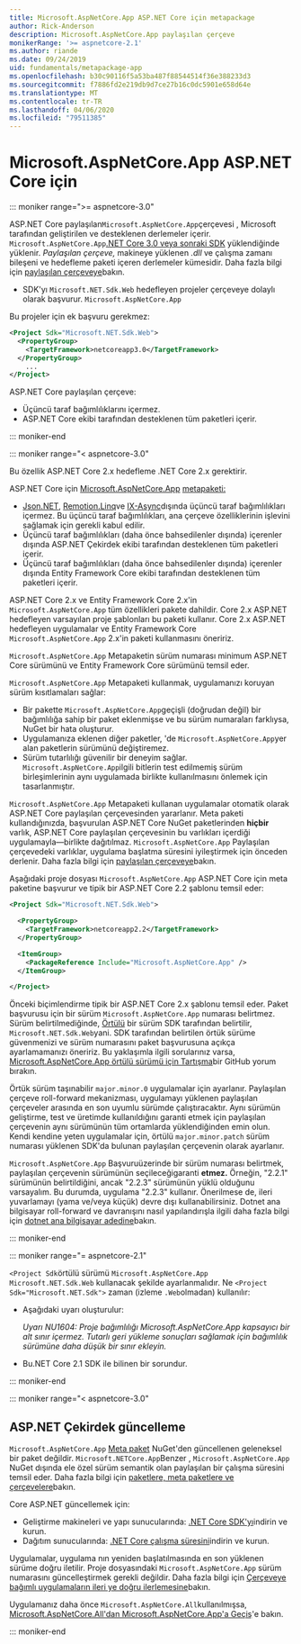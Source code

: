 ```yaml
---
title: Microsoft.AspNetCore.App ASP.NET Core için metapackage
author: Rick-Anderson
description: Microsoft.AspNetCore.App paylaşılan çerçeve
monikerRange: '>= aspnetcore-2.1'
ms.author: riande
ms.date: 09/24/2019
uid: fundamentals/metapackage-app
ms.openlocfilehash: b30c90116f5a53ba487f88544514f36e388233d3
ms.sourcegitcommit: f7886fd2e219db9d7ce27b16c0dc5901e658d64e
ms.translationtype: MT
ms.contentlocale: tr-TR
ms.lasthandoff: 04/06/2020
ms.locfileid: "79511385"
---
```

# <a name="microsoftaspnetcoreapp-for-aspnet-core"></a>Microsoft.AspNetCore.App ASP.NET Core için

::: moniker range=">= aspnetcore-3.0"

 ASP.NET Core paylaşılan`Microsoft.AspNetCore.App`çerçevesi , Microsoft tarafından geliştirilen ve desteklenen derlemeler içerir. `Microsoft.AspNetCore.App`[.NET Core 3.0 veya sonraki SDK](https://dotnet.microsoft.com/download/dotnet-core/3.0) yüklendiğinde yüklenir. *Paylaşılan çerçeve,* makineye yüklenen *.dll* ve çalışma zamanı bileşeni ve hedefleme paketi içeren derlemeler kümesidir. Daha fazla bilgi için [paylaşılan çerçeveye](https://natemcmaster.com/blog/2018/08/29/netcore-primitives-2/)bakın.

* SDK'yı `Microsoft.NET.Sdk.Web` hedefleyen projeler çerçeveye dolaylı olarak başvurur. `Microsoft.AspNetCore.App`

Bu projeler için ek başvuru gerekmez:

```xml
<Project Sdk="Microsoft.NET.Sdk.Web">
  <PropertyGroup>
    <TargetFramework>netcoreapp3.0</TargetFramework>
  </PropertyGroup>
    ...
</Project>
```

ASP.NET Core paylaşılan çerçeve:

* Üçüncü taraf bağımlılıklarını içermez.
* ASP.NET Core ekibi tarafından desteklenen tüm paketleri içerir.

::: moniker-end

::: moniker range="< aspnetcore-3.0"

Bu özellik ASP.NET Core 2.x hedefleme .NET Core 2.x gerektirir.

ASP.NET Core için [Microsoft.AspNetCore.App](https://www.nuget.org/packages/Microsoft.AspNetCore.App) [metapaketi:](/dotnet/core/packages#metapackages)

* [Json.NET](https://www.nuget.org/packages/Newtonsoft.Json/), [Remotion.Linq](https://www.nuget.org/packages/Remotion.Linq/)ve [IX-Async](https://www.nuget.org/packages/System.Interactive.Async/)dışında üçüncü taraf bağımlılıkları içermez. Bu üçüncü taraf bağımlılıkları, ana çerçeve özelliklerinin işlevini sağlamak için gerekli kabul edilir.
* Üçüncü taraf bağımlılıkları (daha önce bahsedilenler dışında) içerenler dışında ASP.NET Çekirdek ekibi tarafından desteklenen tüm paketleri içerir.
* Üçüncü taraf bağımlılıkları (daha önce bahsedilenler dışında) içerenler dışında Entity Framework Core ekibi tarafından desteklenen tüm paketleri içerir.

ASP.NET Core 2.x ve Entity Framework Core 2.x'in `Microsoft.AspNetCore.App` tüm özellikleri pakete dahildir. Core 2.x ASP.NET hedefleyen varsayılan proje şablonları bu paketi kullanır. Core 2.x ASP.NET hedefleyen uygulamalar ve Entity Framework Core `Microsoft.AspNetCore.App` 2.x'in paketi kullanmasını öneririz.

`Microsoft.AspNetCore.App` Metapaketin sürüm numarası minimum ASP.NET Core sürümünü ve Entity Framework Core sürümünü temsil eder.

`Microsoft.AspNetCore.App` Metapaketi kullanmak, uygulamanızı koruyan sürüm kısıtlamaları sağlar:

* Bir pakette `Microsoft.AspNetCore.App`geçişli (doğrudan değil) bir bağımlılığa sahip bir paket eklenmişse ve bu sürüm numaraları farklıysa, NuGet bir hata oluşturur.
* Uygulamanıza eklenen diğer paketler, 'de `Microsoft.AspNetCore.App`yer alan paketlerin sürümünü değiştiremez.
* Sürüm tutarlılığı güvenilir bir deneyim sağlar. `Microsoft.AspNetCore.App`ilgili bitlerin test edilmemiş sürüm birleşimlerinin aynı uygulamada birlikte kullanılmasını önlemek için tasarlanmıştır.

`Microsoft.AspNetCore.App` Metapaketi kullanan uygulamalar otomatik olarak ASP.NET Core paylaşılan çerçevesinden yararlanır. Meta paketi kullandığınızda, başvurulan ASP.NET Core NuGet paketlerinden **hiçbir** varlık, ASP.NET Core paylaşılan çerçevesinin bu varlıkları içerdiği uygulamayla&mdash;birlikte dağıtılmaz. `Microsoft.AspNetCore.App` Paylaşılan çerçevedeki varlıklar, uygulama başlatma süresini iyileştirmek için önceden derlenir. Daha fazla bilgi için [paylaşılan çerçeveye](https://natemcmaster.com/blog/2018/08/29/netcore-primitives-2/)bakın.

Aşağıdaki proje dosyası `Microsoft.AspNetCore.App` ASP.NET Core için meta paketine başvurur ve tipik bir ASP.NET Core 2.2 şablonu temsil eder:

```xml
<Project Sdk="Microsoft.NET.Sdk.Web">

  <PropertyGroup>
    <TargetFramework>netcoreapp2.2</TargetFramework>
  </PropertyGroup>

  <ItemGroup>
    <PackageReference Include="Microsoft.AspNetCore.App" />
  </ItemGroup>

</Project>
```

Önceki biçimlendirme tipik bir ASP.NET Core 2.x şablonu temsil eder. Paket başvurusu için bir sürüm `Microsoft.AspNetCore.App` numarası belirtmez. Sürüm belirtilmediğinde, [Örtülü](https://github.com/dotnet/core/blob/master/release-notes/1.0/sdk/1.0-rc3-implicit-package-refs.md) bir sürüm SDK tarafından belirtilir, `Microsoft.NET.Sdk.Web`yani. SDK tarafından belirtilen örtük sürüme güvenmenizi ve sürüm numarasını paket başvurusuna açıkça ayarlamamanızı öneririz. Bu yaklaşımla ilgili sorularınız varsa, [Microsoft.AspNetCore.App örtülü sürümü için Tartışma](https://github.com/dotnet/AspNetCore.Docs/issues/6430)bir GitHub yorum bırakın.

Örtük sürüm taşınabilir `major.minor.0` uygulamalar için ayarlanır. Paylaşılan çerçeve roll-forward mekanizması, uygulamayı yüklenen paylaşılan çerçeveler arasında en son uyumlu sürümde çalıştıracaktır. Aynı sürümün geliştirme, test ve üretimde kullanıldığını garanti etmek için paylaşılan çerçevenin aynı sürümünün tüm ortamlarda yüklendiğinden emin olun. Kendi kendine yeten uygulamalar için, örtülü `major.minor.patch` sürüm numarası yüklenen SDK'da bulunan paylaşılan çerçevenin olarak ayarlanır.

`Microsoft.AspNetCore.App` Başvuruüzerinde bir sürüm numarası belirtmek, paylaşılan çerçevenin sürümünün seçileceğigaranti **etmez.** Örneğin, "2.2.1" sürümünün belirtildiğini, ancak "2.2.3" sürümünün yüklü olduğunu varsayalım. Bu durumda, uygulama "2.2.3" kullanır. Önerilmese de, ileri yuvarlamayı (yama ve/veya küçük) devre dışı kullanabilirsiniz. Dotnet ana bilgisayar roll-forward ve davranışını nasıl yapılandırışla ilgili daha fazla bilgi için [dotnet ana bilgisayar adedine](https://github.com/dotnet/core-setup/blob/master/Documentation/design-docs/roll-forward-on-no-candidate-fx.md)bakın.

::: moniker-end

::: moniker range="= aspnetcore-2.1"

`<Project Sdk`örtülü sürümü `Microsoft.AspNetCore.App` `Microsoft.NET.Sdk.Web` kullanacak şekilde ayarlanmalıdır. Ne `<Project Sdk="Microsoft.NET.Sdk">` zaman (izleme `.Web`olmadan) kullanılır:

* Aşağıdaki uyarı oluşturulur:

  *Uyarı NU1604: Proje bağımlılığı Microsoft.AspNetCore.App kapsayıcı bir alt sınır içermez. Tutarlı geri yükleme sonuçları sağlamak için bağımlılık sürümüne daha düşük bir sınır ekleyin.*

* Bu.NET Core 2.1 SDK ile bilinen bir sorundur.

::: moniker-end

::: moniker range="< aspnetcore-3.0"

<a name="update"></a>

## <a name="update-aspnet-core"></a>ASP.NET Çekirdek güncelleme

`Microsoft.AspNetCore.App` [Meta paket](/dotnet/core/packages#metapackages) NuGet'den güncellenen geleneksel bir paket değildir. `Microsoft.NETCore.App`Benzer , `Microsoft.AspNetCore.App` NuGet dışında ele özel sürüm semantik olan paylaşılan bir çalışma süresini temsil eder. Daha fazla bilgi için [paketlere, meta paketlere ve çerçevelere](/dotnet/core/packages)bakın.

Core ASP.NET güncellemek için:

* Geliştirme makineleri ve yapı sunucularında: [.NET Core SDK'yı](https://dotnet.microsoft.com/download)indirin ve kurun.
* Dağıtım sunucularında: [.NET Core çalışma süresini](https://dotnet.microsoft.com/download)indirin ve kurun.

 Uygulamalar, uygulama nın yeniden başlatılmasında en son yüklenen sürüme doğru iletilir. Proje dosyasındaki `Microsoft.AspNetCore.App` sürüm numarasını güncelleştirmek gerekli değildir. Daha fazla bilgi için [Çerçeveye bağımlı uygulamaların ileri ye doğru ilerlemesine](/dotnet/core/versions/selection#framework-dependent-apps-roll-forward)bakın.

Uygulamanız daha önce `Microsoft.AspNetCore.All`kullanılmışsa, [Microsoft.AspNetCore.All'dan Microsoft.AspNetCore.App'a Geçiş](xref:fundamentals/metapackage#migrate)'e bakın.

::: moniker-end
